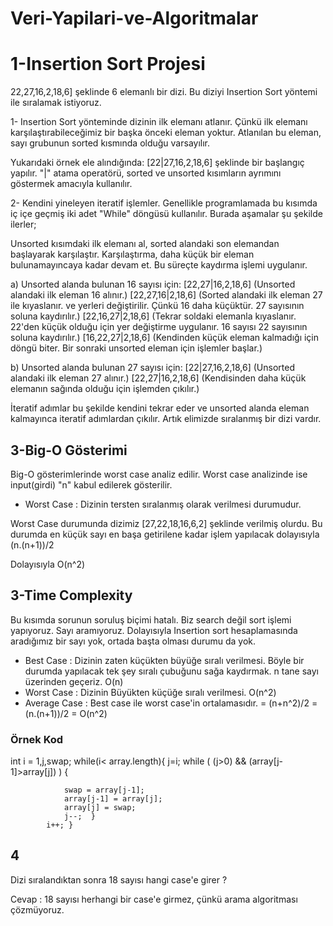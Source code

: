 # Veri-Yapilari-ve-Algoritmalar
<h1>1-Insertion Sort Projesi</h1>

22,27,16,2,18,6] şeklinde 6 elemanlı bir dizi. Bu diziyi Insertion Sort yöntemi ile sıralamak istiyoruz.

1- Insertion Sort yönteminde dizinin ilk elemanı atlanır. Çünkü ilk elemanı karşılaştırabileceğimiz bir başka önceki eleman yoktur. Atlanılan bu eleman, sayı grubunun sorted kısmında olduğu varsayılır. 

Yukarıdaki örnek ele alındığında:
[22|27,16,2,18,6] şeklinde bir başlangıç yapılır. "|" atama operatörü, sorted ve unsorted kısımların ayrımını göstermek amacıyla kullanılır.

2- Kendini yineleyen iteratif işlemler. 
Genellikle programlamada bu kısımda iç içe geçmiş iki adet "While" döngüsü kullanılır. Burada aşamalar şu şekilde ilerler;

 Unsorted kısımdaki ilk elemanı al, sorted alandaki son elemandan başlayarak karşılaştır. Karşılaştırma, daha küçük bir eleman bulunamayıncaya kadar devam et. 
 Bu süreçte kaydırma işlemi uygulanır.

a) Unsorted alanda bulunan 16 sayısı için:
[22,27|16,2,18,6] (Unsorted alandaki ilk eleman 16 alınır.)
[22,27,16|2,18,6] (Sorted alandaki ilk eleman 27 ile kıyaslanır. ve yerleri değiştirilir. Çünkü 16 daha küçüktür. 27 sayısının soluna kaydırılır.)
[22,16,27|2,18,6] (Tekrar soldaki elemanla kıyaslanır. 22'den küçük olduğu için yer değiştirme uygulanır. 16 sayısı 22 sayısının soluna kaydırılır.)
[16,22,27|2,18,6] (Kendinden küçük eleman kalmadığı için döngü biter. Bir sonraki unsorted eleman için işlemler başlar.)

b) Unsorted alanda bulunan 27 sayısı için:
[22|27,16,2,18,6] (Unsorted alandaki ilk eleman 27 alınır.)
[22,27|16,2,18,6] (Kendisinden daha küçük elemanın sağında olduğu için işlemden çıkılır.)


İteratif adımlar bu şekilde kendini tekrar eder ve unsorted alanda eleman kalmayınca iteratif adımlardan çıkılır. Artık elimizde sıralanmış bir dizi vardır.


<h2>3-Big-O Gösterimi</h2> 

Big-O gösterimlerinde worst case analiz edilir. Worst case analizinde ise input(girdi) "n" kabul edilerek gösterilir. 

- Worst Case : Dizinin tersten sıralanmış olarak verilmesi durumudur.

Worst Case durumunda dizimiz [27,22,18,16,6,2] şeklinde verilmiş olurdu. Bu durumda en küçük sayı en başa getirilene kadar işlem yapılacak dolayısıyla (n.(n+1))/2 

Dolayısıyla  O(n^2)

<h2>3-Time Complexity</h2>

Bu kısımda sorunun soruluş biçimi hatalı. Biz search değil sort işlemi yapıyoruz. Sayı aramıyoruz. Dolayısıyla Insertion sort hesaplamasında aradığımız bir sayı yok, ortada başta olması durumu da yok.

- Best Case : Dizinin zaten küçükten büyüğe sıralı verilmesi. Böyle bir durumda yapılacak tek şey sıralı  çubuğunu sağa kaydırmak. n tane sayı üzerinden geçeriz. O(n)
- Worst Case : Dizinin Büyükten küçüğe sıralı verilmesi. O(n^2)
- Average Case : Best case ile worst case'in ortalamasıdır. = (n+n^2)/2 = (n.(n+1))/2 = O(n^2)



<h3>Örnek Kod</h3>


 int i = 1,j,swap;
        while(i< array.length){
            j=i;
            while ( (j>0) && (array[j-1]>array[j]) ) {
           
                swap = array[j-1];
                array[j-1] = array[j];
                array[j] = swap;
                j--;  }
            i++; }
       


<h2>4</h2>
Dizi sıralandıktan sonra 18 sayısı hangi case'e girer ? 

Cevap : 18 sayısı herhangi bir case'e girmez, çünkü arama algoritması çözmüyoruz. 
